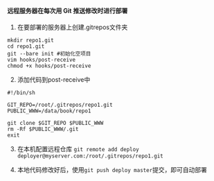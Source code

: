 #### 远程服务器在每次用 Git 推送修改时进行部署

1. 在要部署的服务器上创建.gitrepos文件夹
```
mkdir repo1.git
cd repo1.git
git --bare init #初始化空项目
vim hooks/post-receive
chmod +x hooks/post-receive
```

2. 添加代码到post-receive中
```
#!/bin/sh

GIT_REPO=/root/.gitrepos/repo1.git
PUBLIC_WWW=/data/book/repo1

git clone $GIT_REPO $PUBLIC_WWW
rm -Rf $PUBLIC_WWW/.git
exit
```

3. 在本机配置远程仓库
`git remote add deploy deployer@myserver.com:/root/.gitrepos/repo1.git`

4. 本地代码修改好后，使用`git push deploy master`提交，即可自动部署
